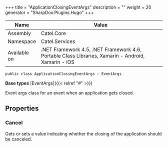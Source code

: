 

+++
title = "ApplicationClosingEventArgs" 
description = ""
weight = 20
generator = "SharpDox.Plugins.Hugo"
+++

Name|Value
---|---
Assembly|Catel.Core
Namespace|Catel.Services
Available on|.NET Framework 4.5, .NET Framework 4.6, Portable Class Libraries, Xamarin - Android, Xamarin - iOS

```
public class ApplicationClosingEventArgs : EventArgs
```

**Base types**
[EventArgs]({{&lt; relref "#" &gt;}})

Event args class for an event when an application gets closed.

## Properties

### Cancel

Gets or sets a value indicating whether the closing of the application should be canceled.

